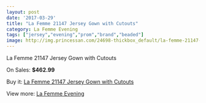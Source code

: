 ```yaml
---
layout: post
date: '2017-03-29'
title: "La Femme 21147 Jersey Gown with Cutouts"
category: La Femme Evening
tags: ["jersey","evening","prom","brand","beaded"]
image: http://img.princessan.com/24698-thickbox_default/la-femme-21147-jersey-gown-with-cutouts.jpg
---
```

La Femme 21147 Jersey Gown with Cutouts

On Sales: **$462.99**
<a href="https://www.princessan.com/en/la-femme-evening/11334-la-femme-21147-jersey-gown-with-cutouts.html"><amp-img layout="responsive" width="600" height="600" src="//img.princessan.com/24698-thickbox_default/la-femme-21147-jersey-gown-with-cutouts.jpg" alt="La Femme 21147 Jersey Gown with Cutouts 0" /></a>
<a href="https://www.princessan.com/en/la-femme-evening/11334-la-femme-21147-jersey-gown-with-cutouts.html"><amp-img layout="responsive" width="600" height="600" src="//img.princessan.com/24702-thickbox_default/la-femme-21147-jersey-gown-with-cutouts.jpg" alt="La Femme 21147 Jersey Gown with Cutouts 1" /></a>
<a href="https://www.princessan.com/en/la-femme-evening/11334-la-femme-21147-jersey-gown-with-cutouts.html"><amp-img layout="responsive" width="600" height="600" src="//img.princessan.com/24701-thickbox_default/la-femme-21147-jersey-gown-with-cutouts.jpg" alt="La Femme 21147 Jersey Gown with Cutouts 2" /></a>
<a href="https://www.princessan.com/en/la-femme-evening/11334-la-femme-21147-jersey-gown-with-cutouts.html"><amp-img layout="responsive" width="600" height="600" src="//img.princessan.com/24700-thickbox_default/la-femme-21147-jersey-gown-with-cutouts.jpg" alt="La Femme 21147 Jersey Gown with Cutouts 3" /></a>
<a href="https://www.princessan.com/en/la-femme-evening/11334-la-femme-21147-jersey-gown-with-cutouts.html"><amp-img layout="responsive" width="600" height="600" src="//img.princessan.com/24699-thickbox_default/la-femme-21147-jersey-gown-with-cutouts.jpg" alt="La Femme 21147 Jersey Gown with Cutouts 4" /></a>

Buy it: [La Femme 21147 Jersey Gown with Cutouts](https://www.princessan.com/en/la-femme-evening/11334-la-femme-21147-jersey-gown-with-cutouts.html "La Femme 21147 Jersey Gown with Cutouts")

View more: [La Femme Evening](https://www.princessan.com/en/29-la-femme-evening "La Femme Evening")
